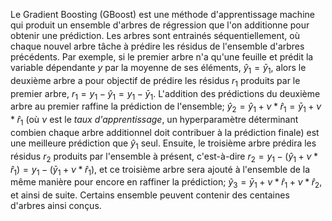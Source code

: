 
Le Gradient Boosting (GBoost) est une méthode d'apprentissage machine qui produit un ensemble d'arbres de régression que l'on additionne pour obtenir une prédiction. Les arbres sont entrainés séquentiellement, où chaque nouvel arbre tâche à prédire les résidus de l'ensemble d'arbres précédents. Par exemple, si le premier arbre n'a qu'une feuille et prédit la variable dépendante $y$ par la moyenne de ses éléments, $\hat{y}_1=\bar{y}_1$, alors le deuxième arbre a pour objectif de prédire les résidus $r_1$ produits par le premier arbre, $r_1=y_1-\hat{y}_1=y_1-\bar{y}_1$. L'addition des prédictions du deuxième arbre au premier raffine la prédiction de l'ensemble; $\hat{y}_2=\hat{y}_1+\nu*\hat{r}_1=\bar{y}_1+\nu*\hat{r}_1$ (où $\nu$ est le *taux d'apprentissage*, un hyperparamètre déterminant combien chaque arbre additionnel doit contribuer à la prédiction finale) est une meilleure prédiction que $\hat{y}_1$ seul. Ensuite, le troisième arbre prédira les résidus $r_2$ produits par l'ensemble à présent, c'est-à-dire $r_2=y_1-(\hat{y}_1+\nu*\hat{r}_1)=y_1-(\bar{y}_1+\nu*\hat{r}_1)$, et ce troisième arbre sera ajouté à l'ensemble de la même manière pour encore en raffiner la prédiction; $\hat{y}_3=\bar{y}_1+\nu*\hat{r}_1+\nu*\hat{r}_2$, et ainsi de suite. Certains ensemble peuvent contenir des centaines d'arbres ainsi conçus.

